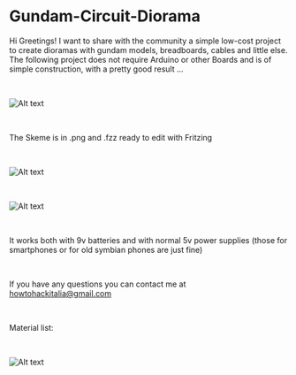 # Gundam-Circuit-Diorama

Hi Greetings! I want to share with the community a simple low-cost project to create dioramas with gundam models, breadboards, cables and little else.
The following project does not require Arduino or other Boards and is of simple construction, with a pretty good result ...

<br>

![Alt text](http://i63.tinypic.com/313ssjn.jpg "Dark Samurai Gundam Circuit Diorama by $appoh$ama & HowToHackItalia")

<br>

The Skeme is in .png and .fzz ready to edit with Fritzing

<br>

![Alt text](http://i63.tinypic.com/9rjggo.jpg "Scheme Fritzing Gundam Circuit Diorama by $appoh$ama & HowToHackItalia")

<br>

![Alt text](http://i67.tinypic.com/s49q8y.jpg "Gundam Circuit Diorama by $appoh$ama & HowToHackItalia 3")

<br>

It works both with 9v batteries and with normal 5v power supplies (those for smartphones or for old symbian phones are just fine)

<br>

If you have any questions you can contact me at howtohackitalia@gmail.com

<br>

Material list:




<br>

![Alt text](http://i65.tinypic.com/10mpspf.jpg "Gundam Circuit Diorama by $appoh$ama & HowToHackItalia 2")

<br>

